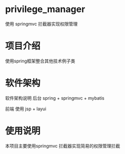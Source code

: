 # privilege_manager
使用 springmvc 拦截器实现权限管理

# 项目介绍
使用spring框架整合其他技术例子类

# 软件架构
软件架构说明 后台 spring + springmvc + mybatis

前端 使用 jsp + layui

# 使用说明
本项目主要使用springmvc 拦截器实现简易的权限管理拦截


